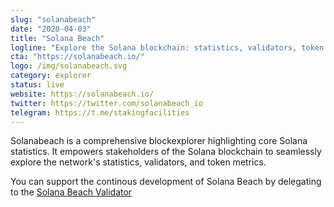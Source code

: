 ```yaml
---
slug: "solanabeach"
date: "2020-04-03"
title: "Solana Beach"
logline: "Explore the Solana blockchain: statistics, validators, token metrics and news about the overall ecosystem || brought to you by Staking Facilities & VGNG"
cta: "https://solanabeach.io/"
logo: /img/solanabeach.svg
category: explorer
status: live
website: https://solanabeach.io/
twitter: https://twitter.com/solanabeach_io
telegram: https://t.me/stakingfacilities
---
```


Solanabeach is a comprehensive blockexplorer highlighting core Solana statistics. It empowers stakeholders of the Solana blockchain to seamlessly explore the network's statistics, validators, and token metrics.

You can support the continous development of Solana Beach by delegating to the [Solana Beach Validator](https://solanabeach.io/validator/BeachiopjxQxL7CaHNSZsynApiZCKx9QFVtcWNz3jDBo)
